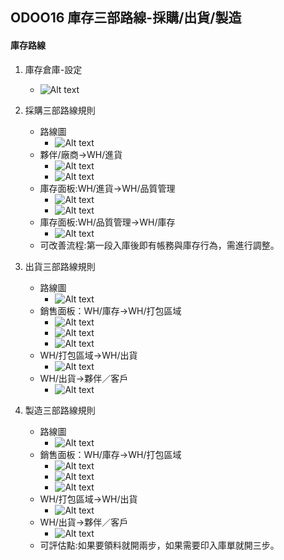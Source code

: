 ## ODOO16 庫存三部路線-採購/出貨/製造
#### 庫存路線
1. 庫存倉庫-設定
   + ![Alt text](https://github.com/ksharry/odoo-repository/blob/main/pic/A5111.png?raw=true)

2. 採購三部路線規則
   + 路線圖
     + ![Alt text](https://github.com/ksharry/odoo-repository/blob/main/pic/A5112.png?raw=true)
   + 夥伴/廠商->WH/進貨
     + ![Alt text](https://github.com/ksharry/odoo-repository/blob/main/pic/A51121.png?raw=true)
     + ![Alt text](https://github.com/ksharry/odoo-repository/blob/main/pic/A51122.png?raw=true)
   + 庫存面板:WH/進貨->WH/品質管理
     + ![Alt text](https://github.com/ksharry/odoo-repository/blob/main/pic/A51123.png?raw=true)
     + ![Alt text](https://github.com/ksharry/odoo-repository/blob/main/pic/A51124.png?raw=true)
   + 庫存面板:WH/品質管理->WH/庫存
     + ![Alt text](https://github.com/ksharry/odoo-repository/blob/main/pic/A51125.png?raw=true)
   + 可改善流程:第一段入庫後即有帳務與庫存行為，需進行調整。
3. 出貨三部路線規則
   + 路線圖
     + ![Alt text](https://github.com/ksharry/odoo-repository/blob/main/pic/A5113.png?raw=true)
   + 銷售面板：WH/庫存->WH/打包區域
     + ![Alt text](https://github.com/ksharry/odoo-repository/blob/main/pic/A51121.png?raw=true)
     + ![Alt text](https://github.com/ksharry/odoo-repository/blob/main/pic/A51122.png?raw=true)
     + ![Alt text](https://github.com/ksharry/odoo-repository/blob/main/pic/A51123.png?raw=true)
   + WH/打包區域->WH/出貨
     + ![Alt text](https://github.com/ksharry/odoo-repository/blob/main/pic/A51124.png?raw=true)
   + WH/出貨->夥伴／客戶
     + ![Alt text](https://github.com/ksharry/odoo-repository/blob/main/pic/A51125.png?raw=true)
5. 製造三部路線規則
   + 路線圖
     + ![Alt text](https://github.com/ksharry/odoo-repository/blob/main/pic/A5114.png?raw=true)
   + 銷售面板：WH/庫存->WH/打包區域
     + ![Alt text](https://github.com/ksharry/odoo-repository/blob/main/pic/A51141.png?raw=true)
     + ![Alt text](https://github.com/ksharry/odoo-repository/blob/main/pic/A51142.png?raw=true)
     + ![Alt text](https://github.com/ksharry/odoo-repository/blob/main/pic/A51143.png?raw=true)
   + WH/打包區域->WH/出貨
     + ![Alt text](https://github.com/ksharry/odoo-repository/blob/main/pic/A51144.png?raw=true)
   + WH/出貨->夥伴／客戶
     + ![Alt text](https://github.com/ksharry/odoo-repository/blob/main/pic/A51145.png?raw=true)
   + 可評估點:如果要領料就開兩步，如果需要印入庫單就開三步。
